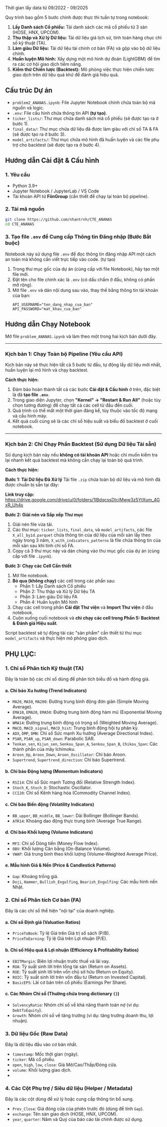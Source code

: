 Thời gian lấy data từ 09/2022 - 09/2025

Quy trình bao gồm 5 bước chính được thực thi tuần tự trong notebook:
1.  **Lấy Danh sách Cổ phiếu:** Tải danh sách các mã cổ phiếu từ 3 sàn (HOSE, HNX, UPCOM).
2.  **Thu thập và Xử lý Dữ liệu:** Tải dữ liệu giá lịch sử, tính toán hàng chục chỉ số kỹ thuật (TA).
3.  **Làm giàu Dữ liệu:** Tải dữ liệu tài chính cơ bản (FA) và gộp vào bộ dữ liệu chính.
4.  **Huấn luyện Mô hình:** Xây dựng một mô hình dự đoán (LightGBM) để tìm ra các cơ hội giao dịch tiềm năng.
5.  **Kiểm thử Chiến lược (Backtest):** Mô phỏng việc thực hiện chiến lược giao dịch trên dữ liệu quá khứ để đánh giá hiệu quả.

## Cấu trúc Dự án
*   `problem2_ANANAS.ipynb`: File Jupyter Notebook chính chứa toàn bộ mã nguồn và logic.
*   `.env`: File cấu hình chứa thông tin API **(tự tạo)**.
*   `ticker_lists/`: Thư mục chứa danh sách mã cổ phiếu (sẽ được tạo ra ở bước 1).
*   `final_data/`: Thư mục chứa dữ liệu đã được làm giàu với chỉ số TA & FA (sẽ được tạo ra ở bước 3).
*   `model_artifacts/`: Thư mục chứa mô hình đã huấn luyện và các file phụ trợ cho backtest (sẽ được tạo ra ở bước 4).

## Hướng dẫn Cài đặt & Cấu hình

### 1. Yêu cầu
*   Python 3.9+
*   Jupyter Notebook / JupyterLab / VS Code
*   Tài khoản API từ **FiinGroup** (cần thiết để chạy lại toàn bộ pipeline).

### 2. Tải mã nguồn
```bash
git clone https://github.com/nhantrnh/CTE_ANANAS
cd CTE_ANANAS
```

### 3. Tạo file `.env` để Cung cấp Thông tin Đăng nhập (Bước Bắt buộc)
Notebook này sử dụng file `.env` để đọc thông tin đăng nhập API một cách an toàn mà không cần viết trực tiếp vào code. (tự tạo)

1.  Trong thư mục gốc của dự án (cùng cấp với file Notebook), hãy tạo một file mới.
2.  Đặt tên cho file chính xác là `.env` (có dấu chấm ở đầu, không có phần mở rộng).
3.  Mở file `.env` và dán nội dung sau vào, thay thế bằng thông tin tài khoản của bạn:
    ```
    API_USERNAME="ten_dang_nhap_cua_ban"
    API_PASSWORD="mat_khau_cua_ban"
    ```

## Hướng dẫn Chạy Notebook
Mở file `problem_ANANAS.ipynb` và làm theo một trong hai kịch bản dưới đây.

---
### Kịch bản 1: Chạy Toàn bộ Pipeline (Yêu cầu API)
Kịch bản này sẽ thực hiện tất cả 5 bước từ đầu, tự động lấy dữ liệu mới nhất, huấn luyện lại mô hình và chạy backtest.

**Cách thực hiện:**
1.  Đảm bảo hoàn thành tất cả các bước **Cài đặt & Cấu hình** ở trên, đặc biệt là đã **tạo file `.env`**.
2.  Trong giao diện Jupyter, chọn **"Kernel" -> "Restart & Run All"** (hoặc tùy chọn tương đương) để chạy tất cả các cell từ đầu đến cuối.
3.  Quá trình có thể mất một thời gian đáng kể, tùy thuộc vào tốc độ mạng và cấu hình máy.
4.  Kết quả cuối cùng sẽ là các chỉ số hiệu suất và biểu đồ backtest ở cuối notebook.

---
### Kịch bản 2: Chỉ Chạy Phần Backtest (Sử dụng Dữ liệu Tải sẵn)
Sử dụng kịch bản này nếu **không có tài khoản API** hoặc chỉ muốn kiểm tra lại nhanh kết quả backtest mà không cần chạy lại toàn bộ quá trình.

**Cách thực hiện:**

**Bước 1: Tải Dữ liệu Đã Xử lý**
Tải file `.zip` chứa toàn bộ dữ liệu và mô hình đã được chuẩn bị sẵn tại đây:

**Link truy cập:** https://drive.google.com/drive/u/0/folders/1lBdqcssDtcjMww3z5YtXum_4GxR_Uh4s

**Bước 2: Giải nén và Sắp xếp Thư mục**
1.  Giải nén file vừa tải.
2.  Các thư mục: `ticker_lists`, `final_data`, và `model_artifacts`, các file `X_all_by1d.parquet` chứa thông tin của dữ liệu của mỗi sàn lấy theo ngày trong 3 năm, `X_with_indicators_patterns` là file chứa thông tin của mỗi sàn sau khi tính chỉ số FA.
3.  Copy cả 3 thư mục này và dán chúng vào thư mục gốc của dự án (cùng cấp với file `.ipynb`).

**Bước 3: Chạy các Cell Cần thiết**
1.  Mở file notebook.
2.  **Bỏ qua (không chạy)** các cell trong các phần sau:
    *   Phần 1: Lấy Danh sách Cổ phiếu
    *   Phần 2: Thu thập và Xử lý Dữ liệu TA
    *   Phần 3: Làm giàu Dữ liệu FA
    *   Phần 4: Huấn luyện Mô hình
3.  Chạy các cell trong phần **Cài đặt Thư viện** và **Import Thư viện** ở đầu notebook.
4.  Cuộn xuống cuối notebook và **chỉ chạy các cell trong Phần 5: Backtest & Đánh giá Hiệu suất**.

Script backtest sẽ tự động tải các "sản phẩm" cần thiết từ thư mục `model_artifacts` và thực hiện mô phỏng giao dịch.

## PHỤ LỤC:

### 1. Chỉ số Phân tích Kỹ thuật (TA)
Đây là toàn bộ các chỉ số dùng để phân tích biểu đồ và hành động giá.

#### a. Chỉ báo Xu hướng (Trend Indicators)
*   `MA20`, `MA50`, `MA200`: Đường trung bình động đơn giản (Simple Moving Average).
*   `EMA10`, `EMA20`, `EMA50`: Đường trung bình động hàm mũ (Exponential Moving Average).
*   `WMA14`: Đường trung bình động có trọng số (Weighted Moving Average).
*   `MACD`, `MACD_signal`, `MACD_hist`: Trung bình động hội tụ phân kỳ.
*   `ADX`, `DMP`, `DMN`: Chỉ số Sức mạnh Xu hướng (Average Directional Index).
*   `PSAR`, `PSAR_up`, `PSAR_down`: Parabolic SAR.
*   `Tenkan_sen`, `Kijun_sen`, `Senkou_Span_A`, `Senkou_Span_B`, `Chikou_Span`: Các thành phần của mây Ichimoku.
*   `Aroon_Up`, `Aroon_Down`, `Aroon_Oscillator`: Chỉ báo Aroon.
*   `Supertrend`, `Supertrend_direction`: Chỉ báo Supertrend.

#### b. Chỉ báo Động lượng (Momentum Indicators)
*   `RSI14`: Chỉ số Sức mạnh Tương đối (Relative Strength Index).
*   `Stoch_K`, `Stoch_D`: Stochastic Oscillator.
*   `CCI20`: Chỉ số Kênh hàng hóa (Commodity Channel Index).

#### c. Chỉ báo Biến động (Volatility Indicators)
*   `BB_upper`, `BB_middle`, `BB_lower`: Dải Bollinger (Bollinger Bands).
*   `ATR14`: Khoảng dao động thực trung bình (Average True Range).

#### d. Chỉ báo Khối lượng (Volume Indicators)
*   `MFI`: Chỉ số Dòng tiền (Money Flow Index).
*   `OBV`: Khối lượng Cân bằng (On-Balance Volume).
*   `VWAP`: Giá trung bình theo khối lượng (Volume-Weighted Average Price).

#### e. Mẫu hình Giá & Nến (Price & Candlestick Patterns)
*   `Gap`: Khoảng trống giá.
*   `Doji`, `Hammer`, `Bullish_Engulfing`, `Bearish_Engulfing`: Các mẫu hình nến Nhật.

### 2. Chỉ số Phân tích Cơ bản (FA)
Đây là các chỉ số thể hiện "nội tại" của doanh nghiệp.

#### a. Chỉ số Định giá (Valuation Ratios)
*   `PriceToBook`: Tỷ lệ Giá trên Giá trị sổ sách (P/B).
*   `PriceToEarning`: Tỷ lệ Giá trên Lợi nhuận (P/E).

#### b. Chỉ số Hiệu quả & Lợi nhuận (Efficiency & Profitability Ratios)
*   `EBITMargin`: Biên lợi nhuận trước thuế và lãi vay.
*   `ROA`: Tỷ suất sinh lời trên tổng tài sản (Return on Assets).
*   `ROE`: Tỷ suất sinh lời trên vốn chủ sở hữu (Return on Equity).
*   `ROIC`: Tỷ suất sinh lời trên vốn đầu tư (Return on Invested Capital).
*   `BasicEPS`: Lãi cơ bản trên cổ phiếu (Earnings Per Share).

#### c. Các Nhóm Chỉ số (Thường chứa trong dictionary `{}`)
*   `SolvencyRatio`: Nhóm chỉ số về khả năng thanh toán nợ (ví dụ: `DebtToEquity`).
*   `Growth`: Nhóm chỉ số về tăng trưởng (ví dụ: tăng trưởng doanh thu, lợi nhuận).

### 3. Dữ liệu Gốc (Raw Data)
Đây là dữ liệu đầu vào cơ bản nhất.
*   `timestamp`: Mốc thời gian (ngày).
*   `ticker`: Mã cổ phiếu.
*   `open`, `high`, `low`, `close`: Giá Mở/Cao/Thấp/Đóng cửa.
*   `volume`: Khối lượng giao dịch.
*   
### 4. Các Cột Phụ trợ / Siêu dữ liệu (Helper / Metadata)
Đây là các cột dùng để xử lý hoặc cung cấp thông tin bổ sung.
*   `Prev_Close`: Giá đóng cửa của phiên trước đó (dùng để tính `Gap`).
*   `exchange`: Tên sàn giao dịch (HOSE, HNX, UPCOM).
*   `year`, `quarter`: Năm và Quý của báo cáo tài chính được sử dụng.
